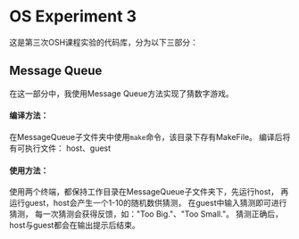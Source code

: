 # OS Experiment 3

这是第三次OSH课程实验的代码库，分为以下三部分：

## Message Queue

在这一部分中，我使用Message Queue方法实现了猜数字游戏。

#### 编译方法：

在MessageQueue子文件夹中使用`make`命令，该目录下存有MakeFile。
编译后将有可执行文件： host、guest

#### 使用方法：

使用两个终端，都保持工作目录在MessageQueue子文件夹下，先运行host，
再运行guest，host会产生一个1-10的随机数供猜测，
在guest中输入猜测即可进行猜测，
每一次猜测会获得反馈，如："Too Big."、"Too Small."。
猜测正确后，host与guest都会在输出提示后结束。

